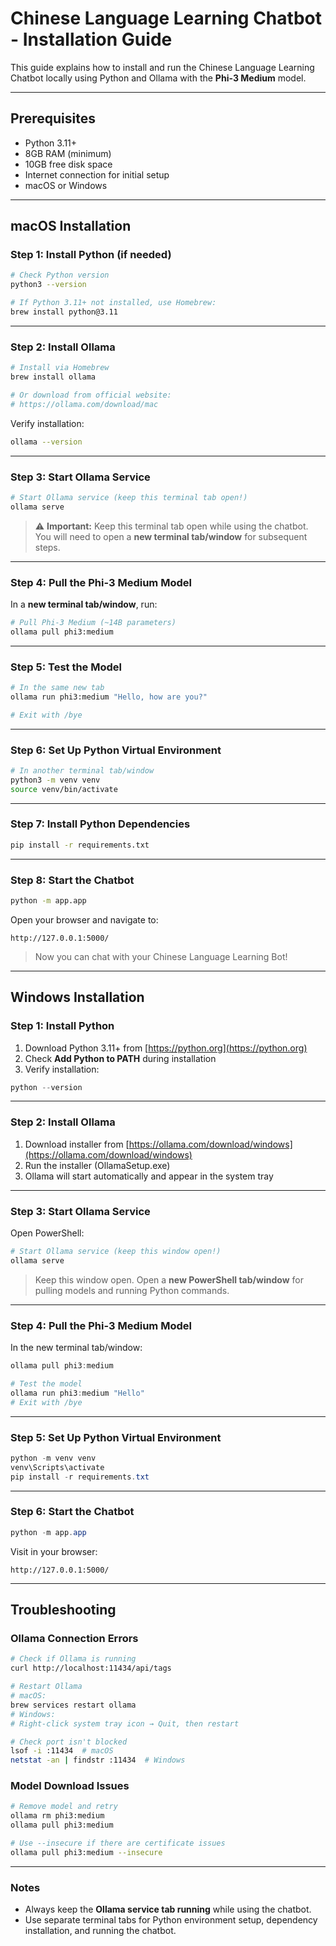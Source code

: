 # Chinese Language Learning Chatbot - Installation Guide

This guide explains how to install and run the Chinese Language Learning Chatbot locally using Python and Ollama with the **Phi-3 Medium** model.

---

## Prerequisites

- Python 3.11+
- 8GB RAM (minimum)
- 10GB free disk space
- Internet connection for initial setup
- macOS or Windows

---

## macOS Installation

### Step 1: Install Python (if needed)

```bash
# Check Python version
python3 --version

# If Python 3.11+ not installed, use Homebrew:
brew install python@3.11
````

---

### Step 2: Install Ollama

```bash
# Install via Homebrew
brew install ollama

# Or download from official website:
# https://ollama.com/download/mac
```

Verify installation:

```bash
ollama --version
```

---

### Step 3: Start Ollama Service

```bash
# Start Ollama service (keep this terminal tab open!)
ollama serve
```

> ⚠️ **Important:** Keep this terminal tab open while using the chatbot.
> You will need to open a **new terminal tab/window** for subsequent steps.

---

### Step 4: Pull the Phi-3 Medium Model

In a **new terminal tab/window**, run:

```bash
# Pull Phi-3 Medium (~14B parameters)
ollama pull phi3:medium
```

---

### Step 5: Test the Model

```bash
# In the same new tab
ollama run phi3:medium "Hello, how are you?"

# Exit with /bye
```

---

### Step 6: Set Up Python Virtual Environment

```bash
# In another terminal tab/window
python3 -m venv venv
source venv/bin/activate
```

---

### Step 7: Install Python Dependencies

```bash
pip install -r requirements.txt
```

---

### Step 8: Start the Chatbot

```bash
python -m app.app
```

Open your browser and navigate to:

```
http://127.0.0.1:5000/
```

> Now you can chat with your Chinese Language Learning Bot!

---

## Windows Installation

### Step 1: Install Python

1. Download Python 3.11+ from [https://python.org](https://python.org)
2. Check **Add Python to PATH** during installation
3. Verify installation:

```powershell
python --version
```

---

### Step 2: Install Ollama

1. Download installer from [https://ollama.com/download/windows](https://ollama.com/download/windows)
2. Run the installer (OllamaSetup.exe)
3. Ollama will start automatically and appear in the system tray

---

### Step 3: Start Ollama Service

Open PowerShell:

```powershell
# Start Ollama service (keep this window open!)
ollama serve
```

> Keep this window open. Open a **new PowerShell tab/window** for pulling models and running Python commands.

---

### Step 4: Pull the Phi-3 Medium Model

In the new terminal tab/window:

```powershell
ollama pull phi3:medium

# Test the model
ollama run phi3:medium "Hello"
# Exit with /bye
```

---

### Step 5: Set Up Python Virtual Environment

```powershell
python -m venv venv
venv\Scripts\activate
pip install -r requirements.txt
```

---

### Step 6: Start the Chatbot

```powershell
python -m app.app
```

Visit in your browser:

```
http://127.0.0.1:5000/
```

---

## Troubleshooting

### Ollama Connection Errors

```bash
# Check if Ollama is running
curl http://localhost:11434/api/tags

# Restart Ollama
# macOS:
brew services restart ollama
# Windows:
# Right-click system tray icon → Quit, then restart

# Check port isn't blocked
lsof -i :11434  # macOS
netstat -an | findstr :11434  # Windows
```

### Model Download Issues

```bash
# Remove model and retry
ollama rm phi3:medium
ollama pull phi3:medium

# Use --insecure if there are certificate issues
ollama pull phi3:medium --insecure
```

---

### Notes

* Always keep the **Ollama service tab running** while using the chatbot.
* Use separate terminal tabs for Python environment setup, dependency installation, and running the chatbot.
